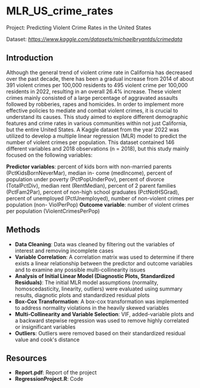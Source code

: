 # MLR_US_crime_rates
Project: Predicting Violent Crime Rates in the United States

Dataset: *https://www.kaggle.com/datasets/michaelbryantds/crimedata*

## Introduction
Although the general trend of violent crime rate in California has decreased over the past decade, there has been a gradual increase from 2014 of about 391 violent crimes per 100,000 residents to 495 violent crime per 100,000 residents in 2022, resulting in an overall 26.4% increase. These violent crimes mainly consisted of a large percentage of aggravated assaults followed by robberies, rapes and homicides. In order to implement more effective policies to mediate and combat violent crimes, it is crucial to understand its causes. This study aimed to explore different demographic features and crime rates in various communities within not just California, but the entire United States. A Kaggle dataset from the year 2022 was utilized to develop a multiple linear regression (MLR) model to predict the number of violent crimes per population. This dataset contained 146 different variables and 2018 observations (n = 2018), but this study mainly focused on the following variables:

**Predictor variables**: percent of kids born with non-married parents (PctKidsBornNeverMar), median in- come (medIncome), percent of population under poverty (PctPopUnderPov), percent of divorce (TotalPctDiv), median rent (RentMedian), percent of 2 parent families (PctFam2Par), percent of non-high school graduates (PctNotHSGrad), percent of unemployed (PctUnemployed), number of non-violent crimes per population (non- ViolPerPop)
**Outcome variable**: number of violent crimes per population (ViolentCrimesPerPop)

## Methods
- **Data Cleaning**: Data was cleaned by filtering out the variables of interest and removing incomplete cases
- **Variable Correlation**: A correlation matrix was used to determine if there exists a linear relationship between the predictor and outcome variables and to examine any possible multi-collinearity issues
- **Analysis of Initial Linear Model (Diagnostic Plots, Standardized Residuals)**: The initial MLR model assumptions (normality, homoscedasticity, linearity, outliers) were evaluated using summary results, diagnotic plots and standardized residual plots 
- **Box-Cox Transformation**: A box-cox transformation was implemented to address normality violations in the heavily skewed variables
- **Multi-Collinearity and Variable Selection**: VIF, added-variable plots and a backward stepwise regression was used to remove highly correlated or insignificant variables
- **Outliers**: Outliers were removed based on their standardized residual value and cook's distance

## Resources
- **Report.pdf**: Report of the project
- **RegressionProject.R**: Code 
